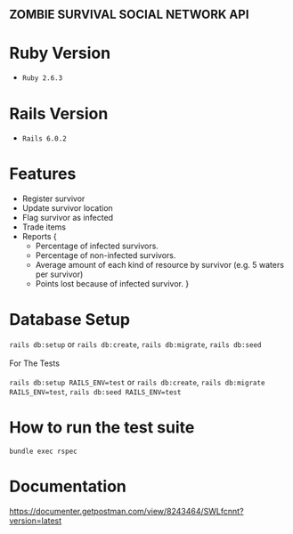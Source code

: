 ## ZOMBIE SURVIVAL SOCIAL NETWORK API

# Ruby Version
- `Ruby 2.6.3`

# Rails Version
- `Rails 6.0.2`

# Features
- Register survivor
- Update survivor location
- Flag survivor as infected
- Trade items
- Reports {
    - Percentage of infected survivors.
    - Percentage of non-infected survivors.
    - Average amount of each kind of resource by survivor (e.g. 5 waters per survivor)
    - Points lost because of infected survivor.
}

# Database Setup
`rails db:setup`
or
`rails db:create`, 
`rails db:migrate`, 
`rails db:seed`
\
\
For The Tests
\
\
`rails db:setup RAILS_ENV=test`
or
`rails db:create`, 
`rails db:migrate RAILS_ENV=test`, 
`rails db:seed RAILS_ENV=test`
# How to run the test suite
`bundle exec rspec`

# Documentation
https://documenter.getpostman.com/view/8243464/SWLfcnnt?version=latest

